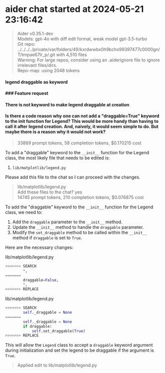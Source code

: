 
# aider chat started at 2024-05-21 23:16:42

> Aider v0.35.1-dev  
> Models: gpt-4o with diff edit format, weak model gpt-3.5-turbo  
> Git repo: ../../../../private/var/folders/49/kxrdwwbx0h9bchx99397477c0000gn/T/tmpae67lr_p/.git with 4,510 files  
> Warning: For large repos, consider using an .aiderignore file to ignore irrelevant files/dirs.  
> Repo-map: using 2048 tokens  

#### legend draggable as keyword  
#### <!--To help us understand and resolve your issue, please fill out the form to the best of your ability.-->  
#### <!--You can feel free to delete the sections that do not apply.-->  
####   
#### ### Feature request  
####   
#### **There is not keyword to make legend draggable at creation**  
####   
#### <!--A short 1-2 sentences that succinctly describes the bug-->  
####   
#### Is there a code reason why one can not add a "draggable=True" keyword to the __init__ function for Legend?  This would be more handy than having to call it after legend creation.  And, naively, it would seem simple to do.  But maybe there is a reason why it would not work?  
> 33869 prompt tokens, 58 completion tokens, $0.170215 cost  

To add a "draggable" keyword to the `__init__` function for the Legend class, the most likely file that needs to be edited is:

1. `lib/matplotlib/legend.py`

Please add this file to the chat so I can proceed with the changes.

> lib/matplotlib/legend.py  
> Add these files to the chat? yes  
> 14745 prompt tokens, 210 completion tokens, $0.076875 cost  

To add the "draggable" keyword to the `__init__` function for the Legend class, we need to:

1. Add the `draggable` parameter to the `__init__` method.
2. Update the `__init__` method to handle the `draggable` parameter.
3. Modify the `set_draggable` method to be called within the `__init__` method if `draggable` is set to `True`.

Here are the necessary changes:

lib/matplotlib/legend.py
```python
<<<<<<< SEARCH
        *,
=======
        draggable=False,
        *,
>>>>>>> REPLACE
```

lib/matplotlib/legend.py
```python
<<<<<<< SEARCH
        self._draggable = None
=======
        self._draggable = None
        if draggable:
            self.set_draggable(True)
>>>>>>> REPLACE
```

This will allow the `Legend` class to accept a `draggable` keyword argument during initialization and set the legend to be draggable if the argument is `True`.

> Applied edit to lib/matplotlib/legend.py  
